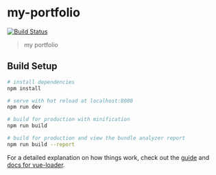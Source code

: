 # my-portfolio

[![Build Status](https://travis-ci.org/satishjhanwer/my-portfolio.svg?branch=master)](https://travis-ci.org/satishjhanwer/my-portfolio)

> my portfolio

## Build Setup

```bash
# install dependencies
npm install

# serve with hot reload at localhost:8080
npm run dev

# build for production with minification
npm run build

# build for production and view the bundle analyzer report
npm run build --report
```

For a detailed explanation on how things work, check out the [guide](http://vuejs-templates.github.io/webpack/) and [docs for vue-loader](http://vuejs.github.io/vue-loader).
